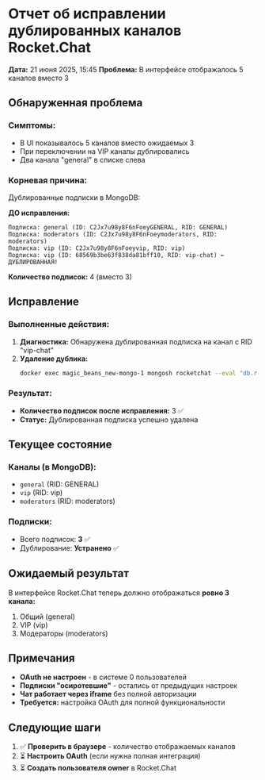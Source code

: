# Отчет об исправлении дублированных каналов Rocket.Chat

**Дата:** 21 июня 2025, 15:45
**Проблема:** В интерфейсе отображалось 5 каналов вместо 3

## Обнаруженная проблема

### Симптомы:
- В UI показывалось 5 каналов вместо ожидаемых 3
- При переключении на VIP каналы дублировались
- Два канала "general" в списке слева

### Корневая причина:
Дублированные подписки в MongoDB:

**ДО исправления:**
```
Подписка: general (ID: C2Jx7u98y8F6nFoeyGENERAL, RID: GENERAL)
Подписка: moderators (ID: C2Jx7u98y8F6nFoeymoderators, RID: moderators)
Подписка: vip (ID: C2Jx7u98y8F6nFoeyvip, RID: vip)
Подписка: vip (ID: 68569b3be63f838da81bff10, RID: vip-chat) ← ДУБЛИРОВАННАЯ!
```

**Количество подписок:** 4 (вместо 3)

## Исправление

### Выполненные действия:
1. **Диагностика:** Обнаружена дублированная подписка на канал с RID "vip-chat"
2. **Удаление дублика:** 
   ```bash
   docker exec magic_beans_new-mongo-1 mongosh rocketchat --eval "db.rocketchat_subscription.deleteOne({rid: 'vip-chat'})"
   ```

### Результат:
- **Количество подписок после исправления:** 3 ✅
- **Статус:** Дублированная подписка успешно удалена

## Текущее состояние

### Каналы (в MongoDB):
- `general` (RID: GENERAL)
- `vip` (RID: vip)  
- `moderators` (RID: moderators)

### Подписки:
- Всего подписок: **3** ✅
- Дублирование: **Устранено** ✅

## Ожидаемый результат

В интерфейсе Rocket.Chat теперь должно отображаться **ровно 3 канала:**
1. Общий (general)
2. VIP (vip)
3. Модераторы (moderators)

## Примечания

- **OAuth не настроен** - в системе 0 пользователей
- **Подписки "осиротевшие"** - остались от предыдущих настроек
- **Чат работает через iframe** без полной авторизации
- **Требуется:** настройка OAuth для полной функциональности

## Следующие шаги

1. ✅ **Проверить в браузере** - количество отображаемых каналов
2. ⏳ **Настроить OAuth** (если нужна полная интеграция)
3. ⏳ **Создать пользователя owner** в Rocket.Chat 
